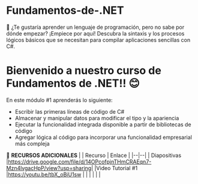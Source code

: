 # Fundamentos-de-.NET
👀 ¿Te gustaría aprender un lenguaje de programación, pero no sabe por dónde empezar? ¡Empiece por aquí! Descubra la sintaxis y los procesos lógicos básicos que se necesitan para compilar aplicaciones sencillas con C#. 
# Bienvenido a nuestro curso de Fundamentos de .NET‼ 😊

En este módulo #1 aprenderás lo siguiente:

-   Escribir las primeras líneas de código de C#
-   Almacenar y manipular datos para modificar el tipo y la apariencia
-   Ejecutar la funcionalidad integrada disponible a partir de bibliotecas de código
-   Agregar lógica al código para incorporar una funcionalidad empresarial más compleja


👀  **RECURSOS ADICIONALES**
|
| Recurso | Enlace |
|--|--|
| Diapositivas |https://drive.google.com/file/d/14OPcofpjnTHmCRAEqn7-Mzn4lvgacHpP/view?usp=sharing|
|Video Tutorial #1  |https://youtu.be/tbX_oBiU1sw
| | |
|  |  |




